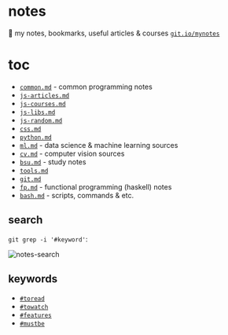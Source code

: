 # notes

:notebook: my notes, bookmarks, useful articles & courses [`git.io/mynotes`](https://git.io/mynotes)

# toc

- [`common.md`](https://drapegnik.github.io/notes/common) - common programming notes
- [`js-articles.md`](https://drapegnik.github.io/notes/js-articles)
- [`js-courses.md`](https://drapegnik.github.io/notes/js-courses)
- [`js-libs.md`](https://drapegnik.github.io/notes/js-libs)
- [`js-random.md`](https://drapegnik.github.io/notes/js-random)
- [`css.md`](https://drapegnik.github.io/notes/css)
- [`python.md`](https://drapegnik.github.io/notes/python)
- [`ml.md`](https://drapegnik.github.io/notes/ml) - data science & machine learning sources
- [`cv.md`](https://drapegnik.github.io/notes/cv) - computer vision sources
- [`bsu.md`](https://drapegnik.github.io/notes/bsu) - study notes
- [`tools.md`](https://drapegnik.github.io/notes/tools)
- [`git.md`](https://drapegnik.github.io/notes/git)
- [`fp.md`](https://drapegnik.github.io/notes/fp) - functional programming (haskell) notes
- [`bash.md`](https://drapegnik.github.io/notes/bash) - scripts, commands & etc.

## search

`git grep -i '#keyword'`:

![notes-search](http://res.cloudinary.com/dzsjwgjii/image/upload/v1517061425/notes-search.png)

## keywords

- [`#toread`](https://github.com/Drapegnik/notes/search?q=toread)
- [`#towatch`](https://github.com/Drapegnik/notes/search?q=towatch)
- [`#features`](https://github.com/Drapegnik/notes/search?q=features)
- [`#mustbe`](https://github.com/Drapegnik/notes/search?q=mustbe)
  <!-- * [`#`](https://github.com/Drapegnik/notes/search?q=) -->
